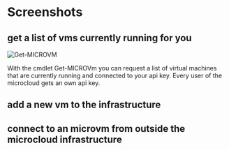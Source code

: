 # Screenshots

## get a list of vms currently running for you

![Get-MICROVM](docs/get-microvm-2020-03-12-202348.png)

With the cmdlet Get-MICROVm you can request a list of virtual machines that are currently running and connected to your api key.
Every user of the microcloud gets an own api key.

## add a new vm to the infrastructure

## connect to an microvm from outside the microcloud infrastructure